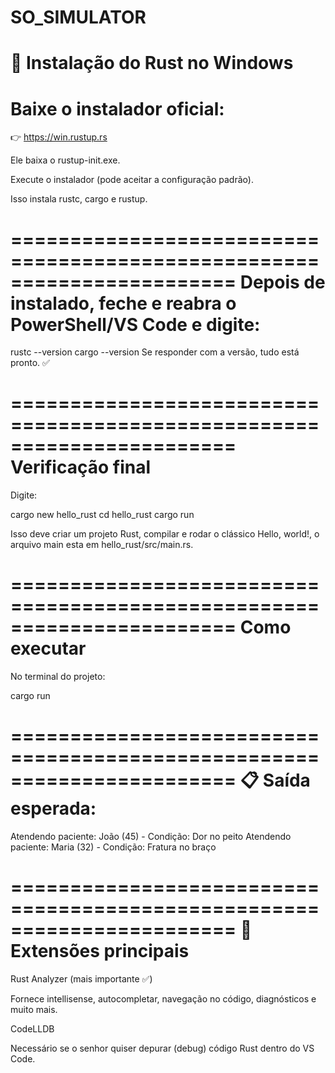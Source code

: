 # SO_SIMULATOR
🔹 Instalação do Rust no Windows
=======================================================================
Baixe o instalador oficial:
=======================================================================
👉 https://win.rustup.rs

  Ele baixa o rustup-init.exe.
  
  Execute o instalador (pode aceitar a configuração padrão).
  
  Isso instala rustc, cargo e rustup.

=======================================================================
Depois de instalado, feche e reabra o PowerShell/VS Code e digite:
=======================================================================
  rustc --version
  cargo --version
Se responder com a versão, tudo está pronto. ✅

=======================================================================
Verificação final
=======================================================================

Digite:

  cargo new hello_rust
  cd hello_rust
  cargo run


Isso deve criar um projeto Rust, compilar e rodar o clássico Hello, world!, o arquivo main esta em hello_rust/src/main.rs.

=======================================================================
Como executar
=======================================================================

No terminal do projeto:

  cargo run

=======================================================================
📋 Saída esperada:
=======================================================================

Atendendo paciente: João (45) - Condição: Dor no peito
Atendendo paciente: Maria (32) - Condição: Fratura no braço

=======================================================================
🔹 Extensões principais
=======================================================================

Rust Analyzer (mais importante ✅)

  Fornece intellisense, autocompletar, navegação no código, diagnósticos e muito mais.

CodeLLDB

  Necessário se o senhor quiser depurar (debug) código Rust dentro do VS Code.


